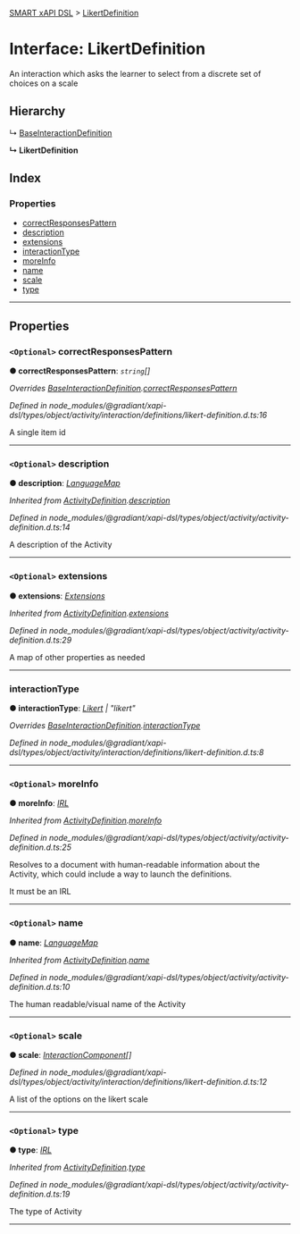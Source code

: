 [SMART xAPI DSL](../README.md) > [LikertDefinition](../interfaces/likertdefinition.md)

# Interface: LikertDefinition

An interaction which asks the learner to select from a discrete set of choices on a scale

## Hierarchy

↳  [BaseInteractionDefinition](baseinteractiondefinition.md)

**↳ LikertDefinition**

## Index

### Properties

* [correctResponsesPattern](likertdefinition.md#correctresponsespattern)
* [description](likertdefinition.md#description)
* [extensions](likertdefinition.md#extensions)
* [interactionType](likertdefinition.md#interactiontype)
* [moreInfo](likertdefinition.md#moreinfo)
* [name](likertdefinition.md#name)
* [scale](likertdefinition.md#scale)
* [type](likertdefinition.md#type)

---

## Properties

<a id="correctresponsespattern"></a>

### `<Optional>` correctResponsesPattern

**● correctResponsesPattern**: *`string`[]*

*Overrides [BaseInteractionDefinition](baseinteractiondefinition.md).[correctResponsesPattern](baseinteractiondefinition.md#correctresponsespattern)*

*Defined in node_modules/@gradiant/xapi-dsl/types/object/activity/interaction/definitions/likert-definition.d.ts:16*

A single item id

___
<a id="description"></a>

### `<Optional>` description

**● description**: *[LanguageMap](languagemap.md)*

*Inherited from [ActivityDefinition](activitydefinition.md).[description](activitydefinition.md#description)*

*Defined in node_modules/@gradiant/xapi-dsl/types/object/activity/activity-definition.d.ts:14*

A description of the Activity

___
<a id="extensions"></a>

### `<Optional>` extensions

**● extensions**: *[Extensions](extensions.md)*

*Inherited from [ActivityDefinition](activitydefinition.md).[extensions](activitydefinition.md#extensions)*

*Defined in node_modules/@gradiant/xapi-dsl/types/object/activity/activity-definition.d.ts:29*

A map of other properties as needed

___
<a id="interactiontype"></a>

###  interactionType

**● interactionType**: *[Likert](../enums/interactiontype.md#likert) \| "likert"*

*Overrides [BaseInteractionDefinition](baseinteractiondefinition.md).[interactionType](baseinteractiondefinition.md#interactiontype)*

*Defined in node_modules/@gradiant/xapi-dsl/types/object/activity/interaction/definitions/likert-definition.d.ts:8*

___
<a id="moreinfo"></a>

### `<Optional>` moreInfo

**● moreInfo**: *[IRL](../#irl)*

*Inherited from [ActivityDefinition](activitydefinition.md).[moreInfo](activitydefinition.md#moreinfo)*

*Defined in node_modules/@gradiant/xapi-dsl/types/object/activity/activity-definition.d.ts:25*

Resolves to a document with human-readable information about the Activity, which could include a way to launch the definitions.

It must be an IRL

___
<a id="name"></a>

### `<Optional>` name

**● name**: *[LanguageMap](languagemap.md)*

*Inherited from [ActivityDefinition](activitydefinition.md).[name](activitydefinition.md#name)*

*Defined in node_modules/@gradiant/xapi-dsl/types/object/activity/activity-definition.d.ts:10*

The human readable/visual name of the Activity

___
<a id="scale"></a>

### `<Optional>` scale

**● scale**: *[InteractionComponent](interactioncomponent.md)[]*

*Defined in node_modules/@gradiant/xapi-dsl/types/object/activity/interaction/definitions/likert-definition.d.ts:12*

A list of the options on the likert scale

___
<a id="type"></a>

### `<Optional>` type

**● type**: *[IRL](../#irl)*

*Inherited from [ActivityDefinition](activitydefinition.md).[type](activitydefinition.md#type)*

*Defined in node_modules/@gradiant/xapi-dsl/types/object/activity/activity-definition.d.ts:19*

The type of Activity

___

